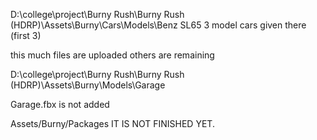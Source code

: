 D:\college\project\Burny Rush\Burny Rush (HDRP)\Assets\Burny\Cars\Models\Benz SL65
3 model cars given there (first 3)


this much files are uploaded others are remaining



D:\college\project\Burny Rush\Burny Rush (HDRP)\Assets\Burny\Models\Garage

Garage.fbx is not added


Assets/Burny/Packages  IT IS NOT FINISHED YET.
